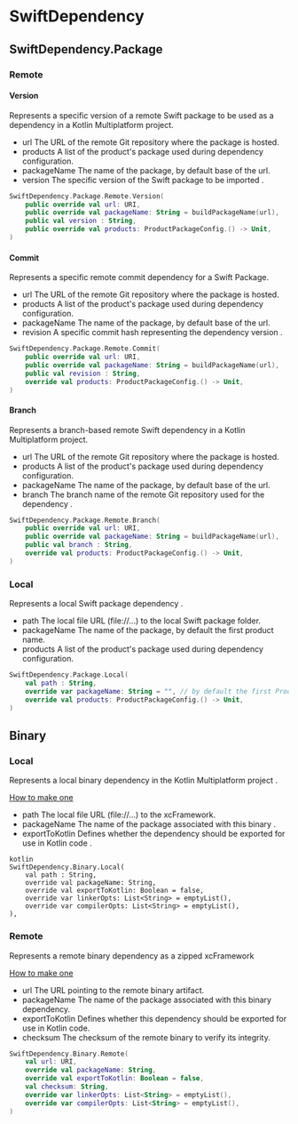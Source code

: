 # SwiftDependency

## SwiftDependency.Package

### Remote

#### Version

Represents a specific version of a remote Swift package to be used
as a dependency in a Kotlin Multiplatform project.

- url The URL of the remote Git repository where the package is hosted.
- products A list of the product's package used during dependency configuration.
- packageName The name of the package, by default base of the url.
- version The specific version of the Swift package to be imported .

``` kotlin
SwiftDependency.Package.Remote.Version(
    public override val url: URI,
    public override val packageName: String = buildPackageName(url),
    public val version : String,
    public override val products: ProductPackageConfig.() -> Unit,
)
```

#### Commit

Represents a specific remote commit dependency for a Swift Package.

- url The URL of the remote Git repository where the package is hosted.
- products A list of the product's package used during dependency configuration.
- packageName The name of the package, by default base of the url.
- revision A specific commit hash representing the dependency version .

``` kotlin
SwiftDependency.Package.Remote.Commit(
    public override val url: URI,
    public override val packageName: String = buildPackageName(url),
    public val revision : String,
    override val products: ProductPackageConfig.() -> Unit,
)
```

#### Branch

Represents a branch-based remote Swift dependency in a Kotlin Multiplatform project.

- url The URL of the remote Git repository where the package is hosted.
- products A list of the product's package used during dependency configuration.
- packageName The name of the package, by default base of the url.
- branch The branch name of the remote Git repository used for the dependency .

``` kotlin
SwiftDependency.Package.Remote.Branch(
    public override val url: URI,
    public override val packageName: String = buildPackageName(url),
    public val branch : String,
    override val products: ProductPackageConfig.() -> Unit,
)
```

### Local

Represents a local Swift package dependency .

- path The local file URL (file://...) to the local Swift package folder.
- packageName The name of the package, by default the first product name.
- products A list of the product's package used during dependency configuration.

``` kotlin
SwiftDependency.Package.Local(
    val path : String,
    override var packageName: String = "", // by default the first ProductName
    override val products: ProductPackageConfig.() -> Unit,
)
```

## Binary

### Local

Represents a local binary dependency in the Kotlin Multiplatform project .

[How to make one](https://www.avanderlee.com/swift/binary-targets-swift-package-manager/#local-binary-targets)

- path The local file URL (file://...) to the xcFramework.
- packageName The name of the package associated with this binary .
- exportToKotlin Defines whether the dependency should be exported for use in Kotlin code .

```
kotlin
SwiftDependency.Binary.Local(
    val path : String,
    override val packageName: String,
    override val exportToKotlin: Boolean = false,
    override var linkerOpts: List<String> = emptyList(),
    override var compilerOpts: List<String> = emptyList(),
),
```

### Remote

Represents a remote binary dependency as a zipped xcFramework

[How to make one](https://www.avanderlee.com/swift/binary-targets-swift-package-manager/#defining-a-binary-target)

- url The URL pointing to the remote binary artifact.
- packageName The name of the package associated with this binary dependency.
- exportToKotlin Defines whether this dependency should be exported for use in Kotlin code.
- checksum The checksum of the remote binary to verify its integrity.

``` kotlin
SwiftDependency.Binary.Remote(
    val url: URI,
    override val packageName: String,
    override val exportToKotlin: Boolean = false,
    val checksum: String,
    override var linkerOpts: List<String> = emptyList(),
    override var compilerOpts: List<String> = emptyList(),
)
```
